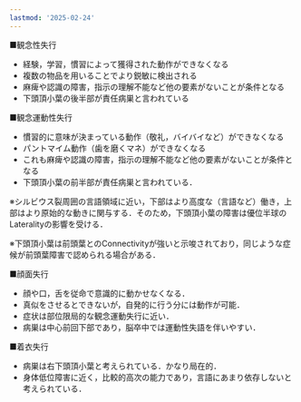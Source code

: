 ```yaml
---
lastmod: '2025-02-24'
---
```

■観念性失行

- 経験，学習，慣習によって獲得された動作ができなくなる
- 複数の物品を用いることでより鋭敏に検出される
- 麻痺や認識の障害，指示の理解不能など他の要素がないことが条件となる
- 下頭頂小葉の後半部が責任病巣と言われている

■観念運動性失行

- 慣習的に意味が決まっている動作（敬礼，バイバイなど）ができなくなる
- パントマイム動作（歯を磨くマネ）ができなくなる
- これも麻痺や認識の障害，指示の理解不能など他の要素がないことが条件となる
- 下頭頂小葉の前半部が責任病巣と言われている．

※シルビウス裂周囲の言語領域に近い，下部はより高度な（言語など）働き，上部はより原始的な動きに関与する．そのため，下頭頂小葉の障害は優位半球のLateralityの影響を受ける．

※下頭頂小葉は前頭葉とのConnectivityが強いと示唆されており，同じような症候が前頭葉障害で認められる場合がある．

■顔面失行

- 顔や口，舌を従命で意識的に動かせなくなる．
- 真似をさせるとできないが，自発的に行う分には動作が可能．
- 症状は部位限局的な観念運動失行に近い．
- 病巣は中心前回下部であり，脳卒中では運動性失語を伴いやすい．

■着衣失行

- 病巣は右下頭頂小葉と考えられている．かなり局在的．
- 身体低位障害に近く，比較的高次の能力であり，言語にあまり依存しないと考えられている．
